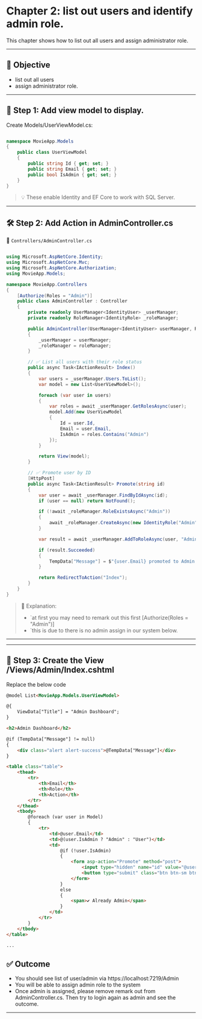 # Chapter 2: list out users and identify admin role.

This chapter shows how to list out all users and assign administrator role.

---

## 🎯 Objective
- list out all users
- assign administrator role.

---

## 🧩 Step 1: Add view model to display.

Create Models/UserViewModel.cs:

```csharp

namespace MovieApp.Models
{
    public class UserViewModel
    {
        public string Id { get; set; }
        public string Email { get; set; }
        public bool IsAdmin { get; set; }
    }
}


```

> 💡 These enable Identity and EF Core to work with SQL Server.

---

## 🛠️ Step 2: Add Action in AdminController.cs

📄 `Controllers/AdminController.cs`

```csharp

using Microsoft.AspNetCore.Identity;
using Microsoft.AspNetCore.Mvc;
using Microsoft.AspNetCore.Authorization;
using MovieApp.Models;

namespace MovieApp.Controllers
{
    [Authorize(Roles = "Admin")]
    public class AdminController : Controller
    {
        private readonly UserManager<IdentityUser> _userManager;
        private readonly RoleManager<IdentityRole> _roleManager;

        public AdminController(UserManager<IdentityUser> userManager, RoleManager<IdentityRole> roleManager)
        {
            _userManager = userManager;
            _roleManager = roleManager;
        }

        // ✅ List all users with their role status
        public async Task<IActionResult> Index()
        {
            var users = _userManager.Users.ToList();
            var model = new List<UserViewModel>();

            foreach (var user in users)
            {
                var roles = await _userManager.GetRolesAsync(user);
                model.Add(new UserViewModel
                {
                    Id = user.Id,
                    Email = user.Email,
                    IsAdmin = roles.Contains("Admin")
                });
            }

            return View(model);
        }

        // ✅ Promote user by ID
        [HttpPost]
        public async Task<IActionResult> Promote(string id)
        {
            var user = await _userManager.FindByIdAsync(id);
            if (user == null) return NotFound();

            if (!await _roleManager.RoleExistsAsync("Admin"))
            {
                await _roleManager.CreateAsync(new IdentityRole("Admin"));
            }

            var result = await _userManager.AddToRoleAsync(user, "Admin");

            if (result.Succeeded)
            {
                TempData["Message"] = $"{user.Email} promoted to Admin.";
            }

            return RedirectToAction("Index");
        }
    }
}

```
> 🧠 Explanation:
> - `at first you may need to remark out this first [Authorize(Roles = "Admin")]
> - `this is due to there is no admin assign in our system below.

---

---

## 🔧 Step 3: Create the View /Views/Admin/Index.cshtml

Replace the below code

```html
@model List<MovieApp.Models.UserViewModel>

@{
    ViewData["Title"] = "Admin Dashboard";
}

<h2>Admin Dashboard</h2>

@if (TempData["Message"] != null)
{
    <div class="alert alert-success">@TempData["Message"]</div>
}

<table class="table">
    <thead>
        <tr>
            <th>Email</th>
            <th>Role</th>
            <th>Action</th>
        </tr>
    </thead>
    <tbody>
        @foreach (var user in Model)
        {
            <tr>
                <td>@user.Email</td>
                <td>@(user.IsAdmin ? "Admin" : "User")</td>
                <td>
                    @if (!user.IsAdmin)
                    {
                        <form asp-action="Promote" method="post">
                            <input type="hidden" name="id" value="@user.Id" />
                            <button type="submit" class="btn btn-sm btn-primary">Promote to Admin</button>
                        </form>
                    }
                    else
                    {
                        <span>✔ Already Admin</span>
                    }
                </td>
            </tr>
        }
    </tbody>
</table>

...
```


## ✅ Outcome
- You should see list of user/admin via https://localhost:7219/Admin
- You will be able to assign admin role to the system
- Once admin is assigned, please remove remark out from AdminController.cs. Then try to login again as admin and see the outcome.



---


